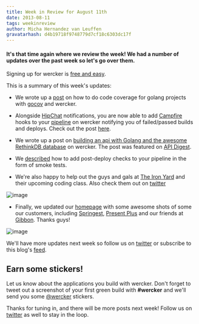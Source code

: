 ```yaml
---
title: Week in Review for August 11th
date: 2013-08-11
tags: weekinreview
author: Micha Hernandez van Leuffen
gravatarhash: d4b19718f9748779d7cf18c6303dc17f
---
```


<h4 class="subheader">
It's that time again where we review the week! We had a number of updates over the past week so let's go over them.
</h4>

Signing up for wercker is [free and easy](https://app.wercker.com/users/new/).

This is a summary of this week's updates:

* We wrote up a [post](http://blog.wercker.com/2013/08/05/checking-code-coverage-with-gocov.html) on how to do code coverage for golang projects with [gocov](https://github.com/axw/gocov) and wercker.

* Alongside [HipChat](http://blog.wercker.com/2013/07/31/Add-hipchat-notifications.html) notifications, you are now able to add [Campfire](http://campfirenow.com) hooks to your [pipeline](http://devcenter.wercker.com/articles/introduction/pipeline.html) on wercker notifying you of failed/passed builds and deploys. Check out the post [here](http://blog.wercker.com/2013/08/05/campfire-notifications-for-wercker.html).

* We wrote up a post on [building an api with Golang and the awesome RethinkDB database](http://blog.wercker.com/2013/08/07/building-an-api-with-golang-rethinkdb-wercker.html) on wercker. The post was featured on [API Digest](http://apidigest.com/).

* We [described](http://blog.wercker.com/2013/08/08/Adding-simple-post-deploy-check.html) how to add post-deploy checks to your pipeline in the form of smoke tests.

* We're also happy to help out the guys and gals at [The Iron Yard](http://www.theironyard.com/) and their upcoming coding class. Also check them out on [twitter](https://twitter.com/TheIronYard)

![image](http://f.cl.ly/items/400V3F2L0A153U1n1h2g/Image%202013.08.11%202%3A30%3A42%20PM.jpeg)

* Finally, we updated our [homepage](http://wercker.com) with some awesome shots of some our customers, including [Springest](http://www.springest.nl/), [Present Plus](http://www.presentplus.net/) and our friends at [Gibbon](http://gibbon.co). Thanks guys!

![image](http://wercker.com/images/testimonial_presentplus.jpg)

We'll have more updates next week so follow us on [twitter](http://twitter.com/wercker) or subscribe to this blog's [feed](http://blog.wercker.com/feed.xml).

## Earn some stickers!

Let us know about the applications you build with wercker. Don't forget to tweet out a screenshot of your first green build with **#wercker** and we'll send you some [@wercker](http://twitter.com/wercker) stickers.

Thanks for tuning in, and there will be more posts next week! Follow us on [twitter](http://twitter.com/wercker) as well to stay in the loop.